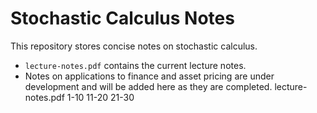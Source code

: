 # Stochastic Calculus Notes

This repository stores concise notes on stochastic calculus.

- `lecture-notes.pdf` contains the current lecture notes.
- Notes on applications to finance and asset pricing are under development and will be added here as they are completed.
 lecture-notes.pdf 1-10 11-20 21-30

